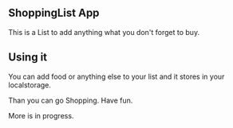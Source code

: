 ## ShoppingList App

This is a List to add anything what you don't forget to buy.

## Using it

You can add food or anything else to your list and it stores in your localstorage.

Than you can go Shopping. Have fun.

More is in progress.
